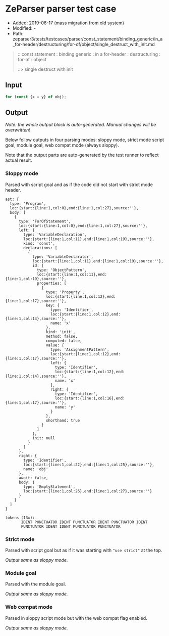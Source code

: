 # ZeParser parser test case

- Added: 2019-06-17 (mass migration from old system)
- Modified: -
- Path: zeparser3/tests/testcases/parser/const_statement/binding_generic/in_a_for-header/destructuring/for-of/object/single_destruct_with_init.md

> :: const statement : binding generic : in a for-header : destructuring : for-of : object
>
> ::> single destruct with init

## Input

`````js
for (const {x = y} of obj);
`````

## Output

_Note: the whole output block is auto-generated. Manual changes will be overwritten!_

Below follow outputs in four parsing modes: sloppy mode, strict mode script goal, module goal, web compat mode (always sloppy).

Note that the output parts are auto-generated by the test runner to reflect actual result.

### Sloppy mode

Parsed with script goal and as if the code did not start with strict mode header.

`````
ast: {
  type: 'Program',
  loc:{start:{line:1,col:0},end:{line:1,col:27},source:''},
  body: [
    {
      type: 'ForOfStatement',
      loc:{start:{line:1,col:0},end:{line:1,col:27},source:''},
      left: {
        type: 'VariableDeclaration',
        loc:{start:{line:1,col:11},end:{line:1,col:19},source:''},
        kind: 'const',
        declarations: [
          {
            type: 'VariableDeclarator',
            loc:{start:{line:1,col:11},end:{line:1,col:19},source:''},
            id: {
              type: 'ObjectPattern',
              loc:{start:{line:1,col:11},end:{line:1,col:19},source:''},
              properties: [
                {
                  type: 'Property',
                  loc:{start:{line:1,col:12},end:{line:1,col:17},source:''},
                  key: {
                    type: 'Identifier',
                    loc:{start:{line:1,col:12},end:{line:1,col:14},source:''},
                    name: 'x'
                  },
                  kind: 'init',
                  method: false,
                  computed: false,
                  value: {
                    type: 'AssignmentPattern',
                    loc:{start:{line:1,col:12},end:{line:1,col:17},source:''},
                    left: {
                      type: 'Identifier',
                      loc:{start:{line:1,col:12},end:{line:1,col:14},source:''},
                      name: 'x'
                    },
                    right: {
                      type: 'Identifier',
                      loc:{start:{line:1,col:16},end:{line:1,col:17},source:''},
                      name: 'y'
                    }
                  },
                  shorthand: true
                }
              ]
            },
            init: null
          }
        ]
      },
      right: {
        type: 'Identifier',
        loc:{start:{line:1,col:22},end:{line:1,col:25},source:''},
        name: 'obj'
      },
      await: false,
      body: {
        type: 'EmptyStatement',
        loc:{start:{line:1,col:26},end:{line:1,col:27},source:''}
      }
    }
  ]
}

tokens (13x):
       IDENT PUNCTUATOR IDENT PUNCTUATOR IDENT PUNCTUATOR IDENT
       PUNCTUATOR IDENT IDENT PUNCTUATOR PUNCTUATOR
`````

### Strict mode

Parsed with script goal but as if it was starting with `"use strict"` at the top.

_Output same as sloppy mode._

### Module goal

Parsed with the module goal.

_Output same as sloppy mode._

### Web compat mode

Parsed in sloppy script mode but with the web compat flag enabled.

_Output same as sloppy mode._
